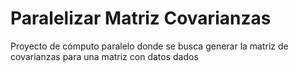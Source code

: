 # Paralelizar Matriz Covarianzas
Proyecto de cómputo paralelo donde se busca generar la matriz de covarianzas para una matriz con datos dados
